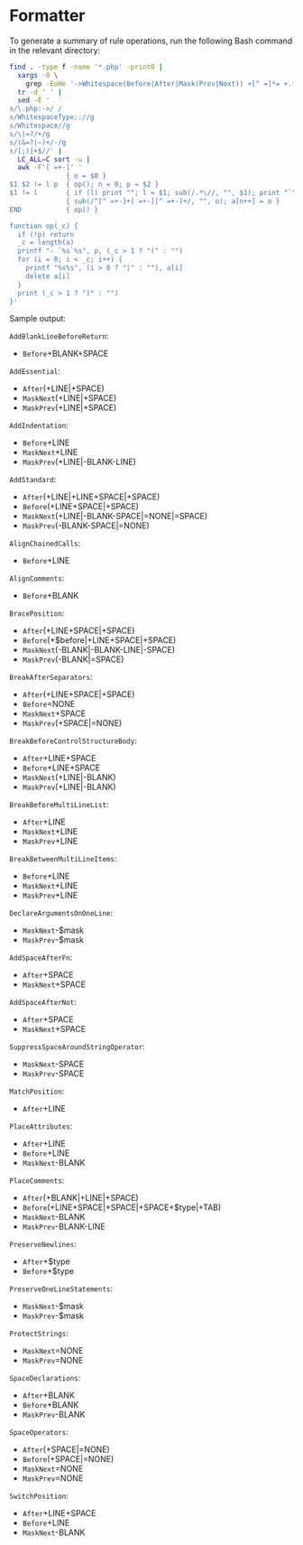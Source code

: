 # Formatter

To generate a summary of rule operations, run the following Bash command in the
relevant directory:

```bash
find . -type f -name '*.php' -print0 |
  xargs -0 \
    grep -EoHe '->Whitespace(Before|After|Mask(Prev|Next)) +[^ =]*= +.*' |
  tr -d ' ' |
  sed -E '
s/\.php:->/ /
s/WhitespaceType:://g
s/Whitespace//g
s/\|=?/+/g
s/(&=?|~)+/-/g
s/[;)]+$//' |
  LC_ALL=C sort -u |
  awk -F'[ =+-]' '
              { o = $0 }
$1 $2 != l p  { op(); n = 0; p = $2 }
$1 != l       { if (l) print ""; l = $1; sub(/.*\//, "", $1); print "`" $1 "`:" }
              { sub(/^[^ =+-]+[ =+-][^ =+-]+/, "", o); a[n++] = o }
END           { op() }

function op(_c) {
  if (!p) return
  _c = length(a)
  printf "- `%s`%s", p, (_c > 1 ? "(" : "")
  for (i = 0; i < _c; i++) {
    printf "%s%s", (i > 0 ? "|" : ""), a[i]
    delete a[i]
  }
  print (_c > 1 ? ")" : "")
}'
```

Sample output:

`AddBlankLineBeforeReturn`:
- `Before`+BLANK+SPACE

`AddEssential`:
- `After`(+LINE|+SPACE)
- `MaskNext`(+LINE|+SPACE)
- `MaskPrev`(+LINE|+SPACE)

`AddIndentation`:
- `Before`+LINE
- `MaskNext`+LINE
- `MaskPrev`(+LINE|-BLANK-LINE)

`AddStandard`:
- `After`(+LINE|+LINE+SPACE|+SPACE)
- `Before`(+LINE+SPACE|+SPACE)
- `MaskNext`(+LINE|-BLANK-SPACE|=NONE|=SPACE)
- `MaskPrev`(-BLANK-SPACE|=NONE)

`AlignChainedCalls`:
- `Before`+LINE

`AlignComments`:
- `Before`+BLANK

`BracePosition`:
- `After`(+LINE+SPACE|+SPACE)
- `Before`(+$before|+LINE+SPACE|+SPACE)
- `MaskNext`(-BLANK|-BLANK-LINE|-SPACE)
- `MaskPrev`(-BLANK|=SPACE)

`BreakAfterSeparators`:
- `After`(+LINE+SPACE|+SPACE)
- `Before`=NONE
- `MaskNext`+SPACE
- `MaskPrev`(+SPACE|=NONE)

`BreakBeforeControlStructureBody`:
- `After`+LINE+SPACE
- `Before`+LINE+SPACE
- `MaskNext`(+LINE|-BLANK)
- `MaskPrev`(+LINE|-BLANK)

`BreakBeforeMultiLineList`:
- `After`+LINE
- `MaskNext`+LINE
- `MaskPrev`+LINE

`BreakBetweenMultiLineItems`:
- `Before`+LINE
- `MaskNext`+LINE
- `MaskPrev`+LINE

`DeclareArgumentsOnOneLine`:
- `MaskNext`-$mask
- `MaskPrev`-$mask

`AddSpaceAfterFn`:
- `After`+SPACE
- `MaskNext`+SPACE

`AddSpaceAfterNot`:
- `After`+SPACE
- `MaskNext`+SPACE

`SuppressSpaceAroundStringOperator`:
- `MaskNext`-SPACE
- `MaskPrev`-SPACE

`MatchPosition`:
- `After`+LINE

`PlaceAttributes`:
- `After`+LINE
- `Before`+LINE
- `MaskNext`-BLANK

`PlaceComments`:
- `After`(+BLANK|+LINE|+SPACE)
- `Before`(+LINE+SPACE|+SPACE|+SPACE+$type|+TAB)
- `MaskNext`-BLANK
- `MaskPrev`-BLANK-LINE

`PreserveNewlines`:
- `After`+$type
- `Before`+$type

`PreserveOneLineStatements`:
- `MaskNext`-$mask
- `MaskPrev`-$mask

`ProtectStrings`:
- `MaskNext`=NONE
- `MaskPrev`=NONE

`SpaceDeclarations`:
- `After`+BLANK
- `Before`+BLANK
- `MaskPrev`-BLANK

`SpaceOperators`:
- `After`(+SPACE|=NONE)
- `Before`(+SPACE|=NONE)
- `MaskNext`=NONE
- `MaskPrev`=NONE

`SwitchPosition`:
- `After`+LINE+SPACE
- `Before`+LINE
- `MaskNext`-BLANK
